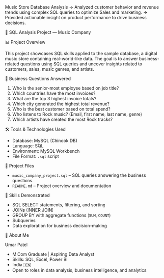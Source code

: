 Music Store Database Analysis
-> Analyzed customer behavior and revenue trends using complex SQL queries to optimize Sales and marketing.
-> Provided actionable insight on product performance to drive business decisions.


🎵 SQL Analysis Project — Music Company

📊 Project Overview

This project showcases SQL skills applied to the sample database, a digital music store containing real-world-like data. The goal is to answer business-related questions using SQL queries and uncover insights related to customers, sales, music genres, and artists.



🧠 Business Questions Answered

1. Who is the senior-most employee based on job title?
2. Which countries have the most invoices?
3. What are the top 3 highest invoice totals?
4. Which city generated the highest total revenue?
5. Who is the best customer based on total spend?
6. Who listens to Rock music? (Email, first name, last name, genre)
7. Which artists have created the most Rock tracks?



🛠️ Tools & Technologies Used

- Database: MySQL (Chinook DB)
- Language: SQL
- Environment: MySQL Workbench
- File Format: `.sql` script



📁 Project Files

- `music_company_project.sql` – SQL queries answering the business questions
- `README.md` – Project overview and documentation



🧩 Skills Demonstrated

- SQL SELECT statements, filtering, and sorting
- JOINs (INNER JOIN)
- GROUP BY with aggregate functions (`SUM`, `COUNT`)
- Subqueries
- Data exploration for business decision-making


👤 About Me

  Umar Patel  
- M.Com Graduate | Aspiring Data Analyst  
- Skills: SQL, Excel, Power BI  
- India 🇮🇳  
- Open to roles in data analysis, business intelligence, and analytics





